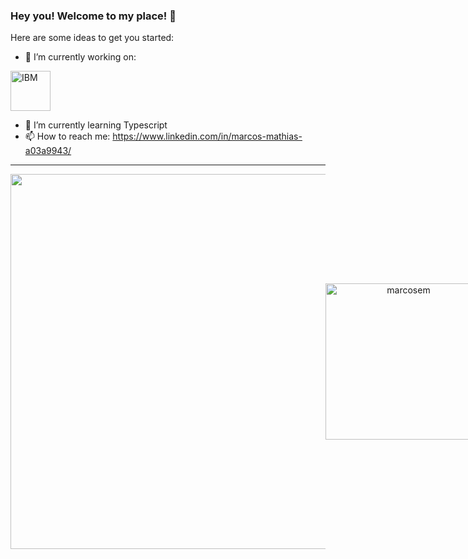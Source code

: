 ### Hey you! Welcome to my place! 👋

Here are some ideas to get you started:

- 🔭 I’m currently working on:
<img width=64 src="https://i.giphy.com/media/ZaWp7ALLaZW9ECJ5bc/source.gif" alt="IBM" />

- 🌱 I’m currently learning Typescript
- 📫 How to reach me: https://www.linkedin.com/in/marcos-mathias-a03a9943/

<hr>

<p align="center" style="display: flex; align-items: center; justify-content: space-around">
<img width=600 src="https://github-readme-stats.vercel.app/api?username=marcosem&theme=blueberry&show_icons=true" />
 
<img width=250 src="https://github-readme-stats.vercel.app/api/top-langs?username=marcosem&show_icons=true&theme=blueberry&hide_border=true&cache_seconds=1800&locale=en" alt="marcosem" />

</p>
